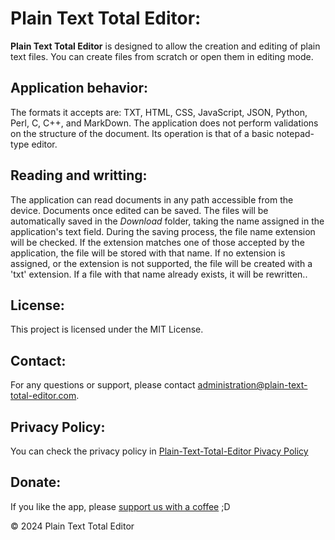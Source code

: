 # Plain Text Total Editor:

**Plain Text Total Editor** is designed to allow the creation and editing of plain text files. You can create files from scratch or open them in editing mode.

## Application behavior:
The formats it accepts are: TXT, HTML, CSS, JavaScript, JSON, Python, Perl, C, C++, and MarkDown. The application does not perform validations on the structure of the document. Its operation is that of a basic notepad-type editor.

## Reading and writting:
The application can read documents in any path accessible from the device. Documents once edited can be saved. The files will be automatically saved in the *Download* folder, taking the name assigned in the application's text field.
During the saving process, the file name extension will be checked. If the extension matches one of those accepted by the application, the file will be stored with that name. If no extension is assigned, or the extension is not supported, the file will be created with a 'txt' extension. If a file with that name already exists, it will be rewritten..

## License:

This project is licensed under the MIT License.

## Contact:

For any questions or support, please contact [administration@plain-text-total-editor.com](mailto:administration@plain-text-total-editor.com).

## Privacy Policy:

You can check the privacy policy in [Plain-Text-Total-Editor Pivacy Policy](https://plain-text-total-editor.com/privacy-policy.html)

## Donate:
If you like the app, please [support us with a coffee](https://buymeacoffee.com/total.plain.text.editor) ;D

&copy; 2024 Plain Text Total Editor
